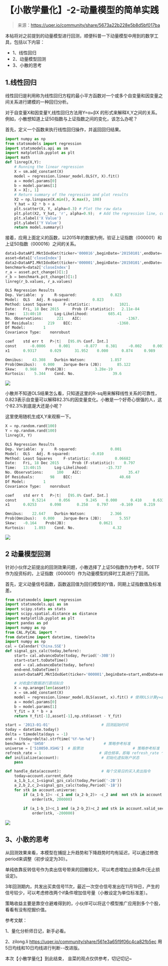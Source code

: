 

# 【小散学量化】-2-动量模型的简单实践

> 来源：https://uqer.io/community/share/5673a22b228e5b8d5bf017ba

本帖将对之前提到的动量模型进行回测，顺便科普一下动量模型中用到的数学工具，包括以下内容：

+ 1、线性回归
+ 2、动量模型回测
+ 3、小散的思考

## 1.线性回归

线性回归是利用称为线性回归方程的最小平方函数对一个或多个自变量和因变量之间关系进行建模的一种回归分析。

对于自变量X和因变量Y,线性回归方法用Y=α+βX 的形式来解释X,Y之间的关系。例如，小散想知道上证50指数与上证指数之间的变化，该怎么办呢？

首先，定义一个函数来执行线性回归操作，并返回回归结果。

```py
import numpy as np
from statsmodels import regression
import statsmodels.api as sm
import matplotlib.pyplot as plt
import math
def linreg(X,Y):
    # Running the linear regression
    X = sm.add_constant(X)
    model = regression.linear_model.OLS(Y, X).fit()
    a = model.params[0]
    b = model.params[1]
    X = X[:, 1]
    # Return summary of the regression and plot results
    X2 = np.linspace(X.min(), X.max(), 100)
    Y_hat = X2 * b + a
    plt.scatter(X, Y, alpha=0.3) # Plot the raw data
    plt.plot(X2, Y_hat, 'r', alpha=0.9);  # Add the regression line, colored in red
    plt.xlabel('X Value')
    plt.ylabel('Y Value')
    return model.summary()
```

接着，应用上面定义的函数，以2015年的数据为例，验证上证指数（000001）和上证50指数（000016）之间的关系。

```py
data1=DataAPI.MktIdxdGet(ticker='000016',beginDate='20150101',endDate='20151201')
asset=data1['closeIndex']
data2=DataAPI.MktIdxdGet(ticker='000001',beginDate='20150101',endDate='20151201')
benchmark=data2['closeIndex']
r_a = asset.pct_change()[1:]
r_b = benchmark.pct_change()[1:]
linreg(r_b.values, r_a.values)

OLS Regression Results
Dep. Variable:	y	  R-squared:         	   0.823
Model:	OLS	  Adj. R-squared:    	   0.823
Method:	Least Squares	  F-statistic:       	   1021.
Date:	Fri, 18 Dec 2015	  Prob (F-statistic):	2.11e-84
Time:	13:40:10	  Log-Likelihood:    	  685.41
No. Observations:	   221	  AIC:               	  -1367.
Df Residuals:	   219	  BIC:               	  -1360.
Df Model:	     1	                     	 
Covariance Type:	nonrobust	                     	 

coef	std err	t	P>|t|	[95.0% Conf. Int.]
const	   -0.0006	    0.001	   -0.877	 0.381	   -0.002     0.001
x1	    0.9317	    0.029	   31.952	 0.000	    0.874     0.989

Omnibus:	43.308	  Durbin-Watson:     	   1.857
Prob(Omnibus):	 0.000	  Jarque-Bera (JB):  	  85.122
Skew:	 0.968	  Prob(JB):          	3.28e-19
Kurtosis:	 5.344	  Cond. No.          	    39.6
```

![](img/RzxNFHjAAAAAElFTkSuQmCC.png)

小散并不知道OLS结果怎么看，只知道这里的R-sq用来解释线性关系的可靠性，0.823表示自变量可以解释82.3%的因变量变化。小散是一个好奇心很强的人，这个82.3%到底是大还是小呢？

这里使用随机生成X,Y来观察一下。

```py
X = np.random.rand(100)
Y = np.random.rand(100)
linreg(X, Y)

OLS Regression Results
Dep. Variable:	y	  R-squared:         	   0.001
Model:	OLS	  Adj. R-squared:    	  -0.010
Method:	Least Squares	  F-statistic:       	 0.06682
Date:	Fri, 18 Dec 2015	  Prob (F-statistic):	 0.797
Time:	13:40:15	  Log-Likelihood:    	 -15.737
No. Observations:	   100	  AIC:               	   35.47
Df Residuals:	    98	  BIC:               	   40.68
Df Model:	     1	                     	 
Covariance Type:	nonrobust	                     	 

coef	std err	t	P>|t|	[95.0% Conf. Int.]
const	    0.5214	    0.056	    9.245	 0.000	    0.410     0.633
x1	    0.0253	    0.098	    0.258	 0.797	   -0.169     0.219

Omnibus:	22.647	  Durbin-Watson:     	   2.366
Prob(Omnibus):	 0.000	  Jarque-Bera (JB):  	   5.557
Skew:	-0.164	  Prob(JB):          	  0.0621
Kurtosis:	 1.893	  Cond. No.          	    4.32
```

![](img/067574daeb04c6e628286d0bc8a4f553.png)

## 2 动量模型回测

针对小伙伴之前提出的回测效果问题，小散选择了上证50指数作为参考，50ETF作为投资标的，上证指数（000001）作为动量模型的择时工具进行了回测。

首先，定义动量信号函数，函数返回值为回归模型的Y值，同期上证指数值及标准差。

```py
from statsmodels import regression
import statsmodels.api as sm
import scipy.stats as stats
import scipy.spatial.distance as distance
import matplotlib.pyplot as plt
import pandas as pd
import numpy as np
from CAL.PyCAL import * 
from datetime import datetime, timedelta
import numpy as np
cal = Calendar('China.SSE')
def signal_gzs_calc(today,before):
    start= cal.advanceDate(today, Period('-30B'))
    start=start.toDateTime()
    end = cal.advanceDate(today, before)
    end=end.toDateTime()
    asset=DataAPI.MktIdxdGet(ticker='000001',beginDate=start,endDate=end,field=['tradeDate','closeIndex'],pandas="1").set_index('tradeDate')['closeIndex']

    # 对收盘价数据进行直线拟合
    X = np.arange(len(asset))
    x = sm.add_constant(X)
    model = regression.linear_model.OLS(asset, x).fit() # 使用OLS计算y=ax+b对应的a和b
    a = model.params[0]
    b = model.params[1]
    Y_fit = X * b + a
    return Y_fit[-1],asset[-1],np.std(asset - Y_fit)
```

```py
start = '2013-01-01'                       # 回测起始时间
today = datetime.today()
delta = timedelta(days = -1)
end = (today+delta).strftime('%Y-%m-%d')
benchmark = 'SH50'							# 策略参考标准
universe = ['510050.XSHG']	# 股票池                      # 策略参考标准
refresh_rate = 1                          # 调仓频率，即每 refresh_rate 个交易日执行一次 handle_data() 函数
def initialize(account):                   # 初始化虚拟账户状态
    pass

def handle_data(account):                  # 每个交易日的买入卖出指令   
    today=account.current_date
    a_1,b_1,c_1=signal_gzs_calc(today,Period('-2B'))
    a_2,b_2,c_2=signal_gzs_calc(today,Period('-1B'))
    for stk in account.universe:
        if (a_1-b_1)< -c_1 and (a_2-b_2)> -c_2 and  not stk in account.valid_secpos:
            order(stk, 200000)
        
        if (a_1-b_1)<c_1 and (a_2-b_2)>c_2 and stk in account.valid_secpos:   
            order(stk, -200000)
```

![](img/20160730145708.jpg)

## 3、小散的思考

从回测效果来看，本模型在捕捉上升趋势和下降趋势时均有延迟，可以通过修改period来调整（初步设定为30）。

单纯依靠反转信号作为卖出信号带来的回撤较大，可以考虑增加止损条件(无止损设定)。

3年回测期内，共发出买卖信号11次，最近一次空仓信号发出在11月19日，产生的信号较少，可以考虑修改两个if条件增加信号量（小散设定为单位标准差）。

策略收益主要是靠空仓避难得到的，小伙伴可以将这个模型推广应用到多个个股，看看有没有挖掘价值。

参考文献：

1、量化分析师日记，新手必看。

2、zilong.li https://uqer.io/community/share/561e3a65f9f06c4ca82fb5ec 用5日均线和10日均线进行判断--改进版。

本次【小散学量化】到此结束， 韭菜的观点仅供参考，切记切记~

